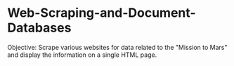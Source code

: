 # Web-Scraping-and-Document-Databases
Objective: Scrape various websites for data related to the "Mission to Mars" and display the information on a single HTML page.
